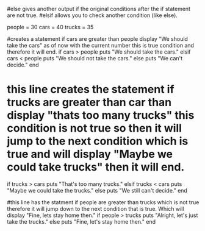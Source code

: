 #else gives another output if the original conditions after the if statement are not true.
#elsif allows you to check another condition (like else).

people = 30
cars = 40
trucks = 35

#creates a statement if cars are greater than people display "We should take the cars" as of now with the current number this is true condition and therefore it will end.
if cars > people
  puts "We should take the cars."
elsif cars < people
  puts "We should not take the cars."
else
  puts "We can't decide."
end

# this line creates the statement if trucks are greater than car than display "thats too many trucks" this condition is not true so then it will jump to the next condition which is true and will display "Maybe we could take trucks" then it will end.
if trucks > cars
  puts "That's too many trucks."
elsif trucks < cars
  puts "Maybe we could take the trucks."
else
  puts "We still can't decide."
end

#this line has the statment if people are greater than trucks which is not true therefore it will jump down to the next condition that is true. Which will display "Fine, lets stay home then."
if people > trucks
  puts "Alright, let's just take the trucks."
else
  puts "Fine, let's stay home then."
end
